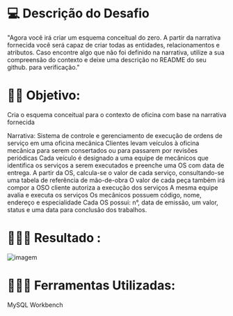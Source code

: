 # 💻  Descrição do Desafio
"Agora você irá criar um esquema conceitual do zero. A partir da narrativa fornecida você será capaz de criar todas as entidades, relacionamentos e atributos. Caso encontre algo que não foi definido na narrativa, utilize a sua compreensão do contexto e deixe uma descrição no README do seu github. para verificação."


# 🐱‍🏍 Objetivo:
Cria o esquema conceitual para o contexto de oficina com base na narrativa fornecida

Narrativa:
Sistema de controle e gerenciamento de execução de ordens de serviço em uma oficina mecânica
Clientes levam veículos à oficina mecânica para serem consertados ou para passarem por revisões  periódicas
Cada veículo é designado a uma equipe de mecânicos que identifica os serviços a serem executados e preenche uma OS com data de entrega.
A partir da OS, calcula-se o valor de cada serviço, consultando-se uma tabela de referência de mão-de-obra
O valor de cada peça também irá compor a OSO cliente autoriza a execução dos serviços
A mesma equipe avalia e executa os serviços
Os mecânicos possuem código, nome, endereço e especialidade
Cada OS possui: n°, data de emissão, um valor, status e uma data para conclusão dos trabalhos.


# 👩🏾‍💻 Resultado :

![imagem](https://github.com/DeboraSouza277/bootcamp-Dio-ciencia_de_dados/blob/main/Desafio_de_Projeto/Modelo%20Banco%20Dados%20Conceitual%20Oficina/Banco%20de%20Dados%20Oficina.png)


# 👩🏾‍🔧 Ferramentas Utilizadas:

MySQL Workbench

